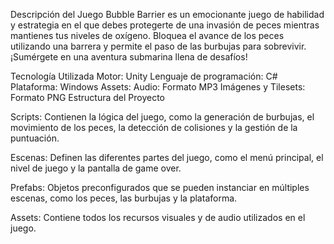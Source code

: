 Descripción del Juego
Bubble Barrier es un emocionante juego de habilidad y estrategia en el que debes protegerte de una invasión de peces mientras mantienes tus niveles de oxígeno. Bloquea el avance de los peces utilizando una barrera y permite el paso de las burbujas para sobrevivir. ¡Sumérgete en una aventura submarina llena de desafíos!

Tecnología Utilizada
Motor: Unity
Lenguaje de programación: C#
Plataforma: Windows
Assets:
Audio: Formato MP3
Imágenes y Tilesets: Formato PNG
Estructura del Proyecto

Scripts: Contienen la lógica del juego, como la generación de burbujas, el movimiento de los peces, la detección de colisiones y la gestión de la puntuación.

Escenas: Definen las diferentes partes del juego, como el menú principal, el nivel de juego y la pantalla de game over.

Prefabs: Objetos preconfigurados que se pueden instanciar en múltiples escenas, como los peces, las burbujas y la plataforma.

Assets: Contiene todos los recursos visuales y de audio utilizados en el juego.
